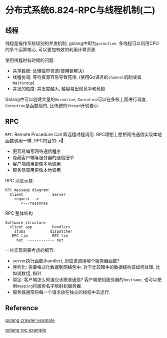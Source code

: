 # 分布式系统6.824-RPC与线程机制(二)

## 线程

线程是操作系统级别的并发机制, golang中即为`goroutine`. 多线程可以利用CPU的多个运算核心, 可以更加有效的利用计算资源.

使用线程时有时候的问题:

+ 共享数据: 处理临界资源(使用锁解决)
+ 线程协调: 等待资源容易导致死锁. (使用Go语言的`channel`机制或者`WaitGroup`)
+ 并发的粒度: 并发度越大, 越容易出现竞争和死锁

Golang中可以创建大量的`Goroutine`, `Goroutine`可以在多核上面进行调度. `Goroutine`是函数级的, 比传统的`thread`开销要小.


## RPC

`RPC`: Remote Procedure Call 即远程过程调用. RPC理想上想把网络通信实现本地函数调用一样, RPC的目的:
x
+ 更容易编写网络通信程序
+ 隐藏客户端与服务器的通信细节
+ 客户端调用更像本地调用
+ 服务器调用更像本地调用

RPC 消息示意:

```
RPC message diagram:
  Client             Server
    request--->
       <---response
```

RPC 整体结构

```
Software structure
  client app         handlers
    stubs           dispatcher
   RPC lib           RPC lib
     net  ------------ net
```

一些实现需要考虑的细节:

+ server执行函数(handler), 即应该调用哪个服务器函数?
+ 序列化: 需要格式化数据到网络包中. 对于比较棘手的数据结构该如何处理, 比如说数组, 指针
+ 绑定: 客户端怎么知道应该跟谁通信? 客户端使用服务器的`hostname`, 也可以使用`mapping`将服务名字映射到服务器.
+ 服务器通常将每一个请求放在独立的线程中去运行.

## Reference
[golang crawler example](https://pdos.csail.mit.edu/6.824/notes/crawler.go)

[golang rpc example](https://pdos.csail.mit.edu/6.824/notes/kv.go)

